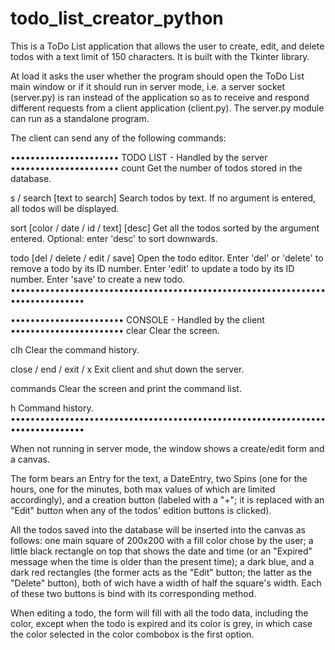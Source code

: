 # todo_list_creator_python

This is a ToDo List application that allows the user to create, edit, and
delete todos with a text limit of 150 characters. It is built with the
Tkinter library.

At load it asks the user whether the program should open the ToDo List
main window or if it should run in server mode, i.e. a server socket
(server.py) is ran instead of the application so as to receive and
respond different requests from a client application (client.py). The
server.py module can run as a standalone program.

The client can send any of the following commands:

•••••••••••••••••••••• TODO LIST - Handled by the server ••••••••••••••••••••••
count
Get the number of todos stored in the database.

s / search [text to search]
Search todos by text. If no argument is entered, all todos will be displayed.

sort [color / date / id / text] [desc]
Get all the todos sorted by the argument entered.
Optional: enter 'desc' to sort downwards.

todo [del / delete / edit / save]
Open the todo editor.
Enter 'del' or 'delete' to remove a todo by its ID number.
Enter 'edit' to update a todo by its ID number.
Enter 'save' to create a new todo.
•••••••••••••••••••••••••••••••••••••••••••••••••••••••••••••••••••••••••••••••

••••••••••••••••••••••• CONSOLE - Handled by the client •••••••••••••••••••••••
clear
Clear the screen.

clh
Clear the command history.

close / end / exit / x
Exit client and shut down the server.

commands
Clear the screen and print the command list.

h
Command history.
•••••••••••••••••••••••••••••••••••••••••••••••••••••••••••••••••••••••••••••••

When not running in server mode, the window shows a create/edit form and a
canvas.

The form bears an Entry for the text, a DateEntry, two Spins (one for the
hours, one for the minutes, both max values of which are limited accordingly),
and a creation button (labeled with a "+"; it is replaced with an "Edit"
button when any of the todos' edition buttons is clicked).

All the todos saved into the database will be inserted into the canvas as
follows: one main square of 200x200 with a fill color chose by the user; a
little black rectangle on top that shows the date and time (or an "Expired"
message when the time is older than the present time); a dark blue, and a
dark red rectangles (the former acts as the "Edit" button; the latter as the
"Delete" button), both of wich have a width of half the square's width. Each
of these two buttons is bind with its corresponding method.

When editing a todo, the form will fill with all the todo data, including the
color, except when the todo is expired and its color is grey, in which case
the color selected in the color combobox is the first option.
